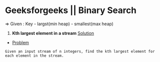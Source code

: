 # Geeksforgeeks || Binary Search

=> Given : Key - largst(min heap) - smallest(max heap)


1. **Kth largest element in a stream**  [ Solution ](https://github.com/akshaypatidar26/Heap/blob/master/Heap%20questions/%20Kth%20largest%20element%20in%20a%20stream) 
* [Problem](https://practice.geeksforgeeks.org/problems/kth-largest-element-in-a-stream/0) 
```
Given an input stream of n integers, find the kth largest element for each element in the stream.

```
